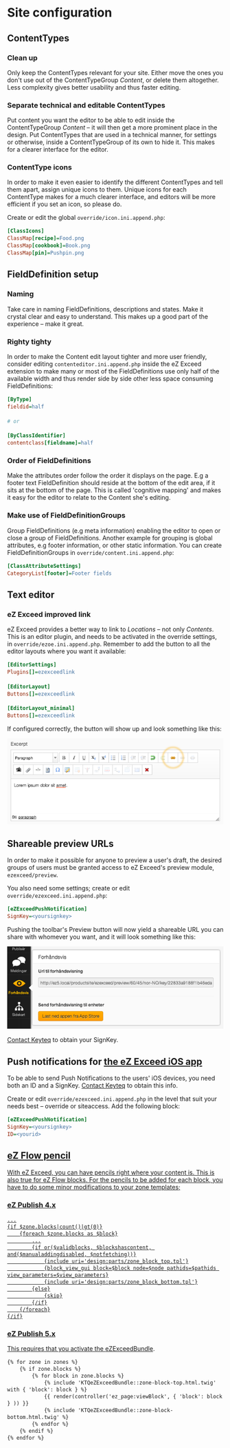 Site configuration
==================

## <a id="site-configuration-content-types" href="#site-configuration-content-types"></a> ContentTypes

### Clean up

Only keep the ContentTypes relevant for your site. Either move the ones you don't use out of the ContentTypeGroup *Content*, or delete them altogether. Less complexity gives better usability and thus faster editing.

### Separate technical and editable ContentTypes

Put content you want the editor to be able to edit inside the ContentTypeGroup *Content* – it will then get a more prominent place in the design. Put ContentTypes that are used in a technical manner, for settings or otherwise, inside a ContentTypeGroup of its own to hide it. This makes for a clearer interface for the editor.

### ContentType icons

In order to make it even easier to identify the different ContentTypes and tell them apart, assign unique icons to them. Unique icons for each ContentType makes for a much clearer interface, and editors will be more efficient if you set an icon, so please do.

Create or edit the global `override/icon.ini.append.php`:

```ini
[ClassIcons]
ClassMap[recipe]=Food.png
ClassMap[cookbook]=Book.png
ClassMap[pin]=Pushpin.png
```

<!-- [Full overview of the available icons](src/03/01-icons-available.md). -->

## <a id="site-configuration-field-definition-setup" href="#site-configuration-field-definition-setup"></a> FieldDefinition setup

### Naming

Take care in naming FieldDefinitions, descriptions and states. Make it crystal clear and easy to understand. This makes up a good part of the experience – make it great.

### Righty tighty

In order to make the Content edit layout tighter and more user friendly, consider editing `contenteditor.ini.append.php` inside the eZ Exceed extension to make many or most of the FieldDefinitions use only half of the available width and thus render side by side other less space consuming FieldDefinitions:

```ini
[ByType]
fieldid=half

# or

[ByClassIdentifier]
contentclass[fieldname]=half
```

### Order of FieldDefinitions

Make the attributes order follow the order it displays on the page. E.g a footer text FieldDefinition should reside at the bottom of the edit area, if it sits at the bottom of the page. This is called 'cognitive mapping' and makes it easy for the editor to relate to the Content she's editing.

### Make use of FieldDefinitionGroups

Group FieldDefinitions (e.g meta information) enabling the editor to open or close a group of FieldDefinitions. Another example for grouping is global attributes, e.g footer information, or other static information. You can create FieldDefinitionGroups in `override/content.ini.append.php`:

```ini
[ClassAttributeSettings]
CategoryList[footer]=Footer fields
```

## <a id="site-configuration-text-editor" href="#site-configuration-text-editor"></a> Text editor

### eZ Exceed improved link

eZ Exceed provides a better way to link to *Locations* – not only *Contents*. This is an editor plugin, and needs to be activated in the override settings, in `override/ezoe.ini.append.php`. Remember to add the button to all the editor layouts where you want it available:

```ini
[EditorSettings]
Plugins[]=ezexceedlink

[EditorLayout]
Buttons[]=ezexceedlink

[EditorLayout_minimal]
Buttons[]=ezexceedlink
```

If configured correctly, the button will show up and look something like this:

<img src="assets/img/02-improved-link.png" alt="eZ Exceed improved link">

## <a id="site-configuration-preview-url" href="#site-configuration-preview-url"></a> Shareable preview URLs

In order to make it possible for anyone to preview a user's draft, the desired groups of users must be granted access to eZ Exceed's preview module, `ezexceed/preview`.

You also need some settings; create or edit `override/ezexceed.ini.append.php`:

```ini
[eZExceedPushNotification]
SignKey=<yoursignkey>
```

Pushing the toolbar's Preview button will now yield a shareable URL you can share with whomever you want, and it will look something like this:

<img src="assets/img/03-shareable-preview-url.png" alt="Shareable preview URL">

[Contact Keyteq](mailto:support@keyteq.no "Send email to support@keyteq.no") to obtain your SignKey.

## <a id="site-configuration-push-notifications" href="#site-configuration-push-notifications"></a> Push notifications for [the eZ Exceed iOS app](https://itunes.apple.com/app/id567405821 "Exceed at iTunes App Store")

To be able to send Push Notifications to the users' iOS devices, you need both an ID and a SignKey. [Contact Keyteq](mailto:support@keyteq.no "Send email to support@keyteq.no") to obtain this info.

Create or edit `override/ezexceed.ini.append.php` in the level that suit your needs best – override or siteaccess. Add the following block:

```ini
[eZExceedPushNotification]
SignKey=<yoursignkey>
ID=<yourid>
```

## <a id="site-configuration-ezflow-pencil" href="#ite-configuration-ezflow-pencil"> eZ Flow pencil

With eZ Exceed, you can have pencils right where your content is. This is also true for eZ Flow blocks. For the pencils to be added for each block, you have to do some minor modifications to your zone templates;

### eZ Publish 4.x

```html+smarty
...
{if $zone.blocks|count()|gt(0)}
    {foreach $zone.blocks as $block}
        ...
        {if or($validblocks, $blockshascontent, and($manualaddingdisabled, $notfetching))}
            {include uri='design:parts/zone_block_top.tpl'}
            {block_view_gui block=$block node=$node pathids=$pathids view_parameters=$view_parameters}
            {include uri='design:parts/zone_block_bottom.tpl'}
        {else}
            {skip}
        {/if}
    {/foreach}
{/if}
```

### eZ Publish 5.x

This requires that you activate the <a href="https://github.com/KeyteqLabs/eZExceedBundle">eZExceedBundle</a>.

```jinja
{% for zone in zones %}
    {% if zone.blocks %}
        {% for block in zone.blocks %}
            {% include 'KTQeZExceedBundle::zone-block-top.html.twig' with { 'block': block } %}
            {{ render(controller('ez_page:viewBlock', { 'block': block } )) }}
            {% include 'KTQeZExceedBundle::zone-block-bottom.html.twig' %}
        {% endfor %}
    {% endif %}
{% endfor %}
```
